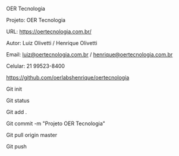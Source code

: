 OER Tecnologia

Projeto: OER Tecnologia

URL: https://oertecnologia.com.br/

Autor: Luiz Olivetti / Henrique Olivetti

Email: luiz@oertecnologia.com.br / henrique@oertecnologia.com.br

Celular: 21 99523-8400


https://github.com/oerlabshenrique/oertecnologia

Git init

Git status

Git add .

Git commit -m "Projeto OER Tecnologia"

Git pull origin master

Git push
